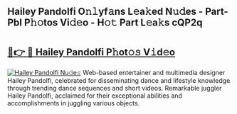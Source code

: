## Hailey Pandolfi O𝚗𝚕yf𝚊ns L𝚎a𝚔ed N𝚞𝚍es - Part-PbI P𝚑𝚘tos Vi𝚍𝚎o - H𝚘𝚝 Part L𝚎a𝚔s cQP2q

# <h2><a href="http://kf7jjvy.oniu.top/?m=Hailey+Pandolfi">🔗👉 🔴 Hailey Pandolfi P𝚑ot𝚘𝚜 V𝚒d𝚎o</a></h2>

[![Hailey Pandolfi Nu𝚍e𝚜](https://i.imgur.com/0qMVB7G.gif)](http://kf7jjvy.oniu.top/?m=Hailey+Pandolfi)
Web-based entertainer and multimedia designer Hailey Pandolfi, celebrated for disseminating dance and lifestyle knowledge through trending dance sequences and short videos. Remarkable juggler Hailey Pandolfi, acclaimed for their exceptional abilities and accomplishments in juggling various objects.  
